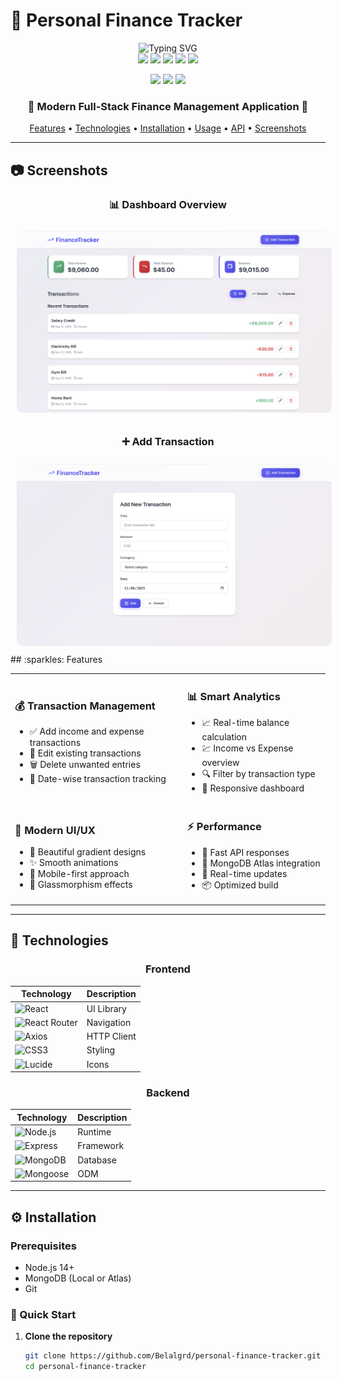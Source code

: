 # 💸 Personal Finance Tracker

<div align="center">
  <img src="https://readme-typing-svg.herokuapp.com?font=Fira+Code&weight=600&size=28&pause=1000&color=6366F1&center=true&vCenter=true&width=435&lines=Personal+Finance+Tracker;Track+Income+%26+Expenses;Built+with+MERN+Stack" alt="Typing SVG" />
</div>

<div align="center">
  <img src="https://img.shields.io/badge/React-20232A?style=for-the-badge&logo=react&logoColor=61DAFB" />
  <img src="https://img.shields.io/badge/Node.js-43853D?style=for-the-badge&logo=node.js&logoColor=white" />
  <img src="https://img.shields.io/badge/Express.js-404D59?style=for-the-badge" />
  <img src="https://img.shields.io/badge/MongoDB-4EA94B?style=for-the-badge&logo=mongodb&logoColor=white" />
  <img src="https://img.shields.io/badge/CSS3-1572B6?style=for-the-badge&logo=css3&logoColor=white" />
</div>

<p align="center">
  <img src="https://img.shields.io/badge/version-1.0.0-blue.svg?cacheSeconds=2592000" />
  <img src="https://img.shields.io/badge/license-MIT-green" />
  <img src="https://img.shields.io/badge/PRs-welcome-brightgreen.svg?style=flat" />
</p>

<h3 align="center">
  🚀 Modern Full-Stack Finance Management Application 🚀
</h3>

<p align="center">
  <a href="#sparkles-features">Features</a> •
  <a href="#rocket-technologies">Technologies</a> •
  <a href="#gear-installation">Installation</a> •
  <a href="#computer-usage">Usage</a> •
  <a href="#api-reference">API</a> •
  <a href="#camera-screenshots">Screenshots</a>
</p>

---

## :camera: Screenshots

<div align="center">
  <h3>📊 Dashboard Overview</h3>
  <img src="./images/dashboard.png" alt="Dashboard" width="800" style="border-radius: 10px; margin: 10px;" />
  
  <h3>➕ Add Transaction</h3>
  <img src="./images/add-transaction.png" alt="Add Transaction" width="800" style="border-radius: 10px; margin: 10px;" />
  
</div>
## :sparkles: Features

<table>
  <tr>
    <td>
      <h3>💰 Transaction Management</h3>
      <ul>
        <li>✅ Add income and expense transactions</li>
        <li>📝 Edit existing transactions</li>
        <li>🗑️ Delete unwanted entries</li>
        <li>📅 Date-wise transaction tracking</li>
      </ul>
    </td>
    <td>
      <h3>📊 Smart Analytics</h3>
      <ul>
        <li>📈 Real-time balance calculation</li>
        <li>💹 Income vs Expense overview</li>
        <li>🔍 Filter by transaction type</li>
        <li>📱 Responsive dashboard</li>
      </ul>
    </td>
  </tr>
  <tr>
    <td>
      <h3>🎨 Modern UI/UX</h3>
      <ul>
        <li>🌈 Beautiful gradient designs</li>
        <li>✨ Smooth animations</li>
        <li>📱 Mobile-first approach</li>
        <li>🌙 Glassmorphism effects</li>
      </ul>
    </td>
    <td>
      <h3>⚡ Performance</h3>
      <ul>
        <li>🚀 Fast API responses</li>
        <li>💾 MongoDB Atlas integration</li>
        <li>🔄 Real-time updates</li>
        <li>📦 Optimized build</li>
      </ul>
    </td>
  </tr>
</table>

---

## :rocket: Technologies

<div align="center">

### Frontend
| Technology | Description |
|------------|-------------|
| ![React](https://img.shields.io/badge/React-20232A?style=flat&logo=react&logoColor=61DAFB) | UI Library |
| ![React Router](https://img.shields.io/badge/React_Router-CA4245?style=flat&logo=react-router&logoColor=white) | Navigation |
| ![Axios](https://img.shields.io/badge/Axios-5A29E4?style=flat&logo=axios&logoColor=white) | HTTP Client |
| ![CSS3](https://img.shields.io/badge/CSS3-1572B6?style=flat&logo=css3&logoColor=white) | Styling |
| ![Lucide](https://img.shields.io/badge/Lucide-4A5568?style=flat) | Icons |

### Backend
| Technology | Description |
|------------|-------------|
| ![Node.js](https://img.shields.io/badge/Node.js-339933?style=flat&logo=node.js&logoColor=white) | Runtime |
| ![Express](https://img.shields.io/badge/Express-000000?style=flat&logo=express&logoColor=white) | Framework |
| ![MongoDB](https://img.shields.io/badge/MongoDB-47A248?style=flat&logo=mongodb&logoColor=white) | Database |
| ![Mongoose](https://img.shields.io/badge/Mongoose-880000?style=flat) | ODM |

</div>

---

## :gear: Installation

### Prerequisites

- Node.js 14+ 
- MongoDB (Local or Atlas)
- Git

### 🚀 Quick Start

1. **Clone the repository**
   ```bash
   git clone https://github.com/Belalgrd/personal-finance-tracker.git
   cd personal-finance-tracker
